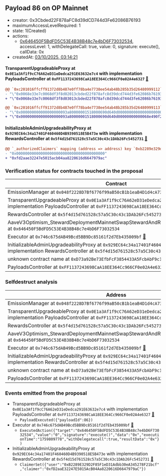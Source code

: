 ## Payload 86 on OP Mainnet

- creator: 0x3Cbded22F878aFC8d39dCD744d3Fe62086B76193
- maximumAccessLevelRequired: 1
- state: 1(Created)
- actions:
  - [0x646450F5BdFD5C53E4B38B48c7e4bD6F73032534](https://optimistic.etherscan.io/address/0x646450F5BdFD5C53E4B38B48c7e4bD6F73032534), accessLevel: 1, withDelegateCall: true, value: 0, signature: execute(), callData: 0x
- createdAt: [03/10/2025, 03:14:21](https://optimistic.etherscan.io/tx/0xf8ea1f0e41ba8c0b7eb4ed6339e34e6b91b87706c2777417aa1c215e43e68c16)

#### TransparentUpgradeableProxy at `0x0E1a3Af1f9cC76A62eD31eDedca291E63632e7c4` with implementation PayloadsController at `0xFF1137243698CaA18EE364Cc966CF0e02A4e6327` [:ghost:](https://github.com/bgd-labs/aave-address-book  "GovernanceV3Optimism.PAYLOADS_CONTROLLER")

```diff
@@ `0xc201016ffcff91372d8b487e0ff78ba4e7738ee54ab48b285b35d26480999112` raw  @@
- "\"0x0068e33e7c0068df3f8d02013cbded22f878afc8d39dcd744d3fe62086b76193\""
+ "\"0x0068e33e7c0068df3f8d03013cbded22f878afc8d39dcd744d3fe62086b76193\""

@@ `0xc201016ffcff91372d8b487e0ff78ba4e7738ee54ab48b285b35d26480999113` raw  @@
- "\"0x000000000000000000093a80000001518000690d640d00000000000000000000\""
+ "\"0x000000000000000000093a80000001518000690d640d00000000000068e490f2\""

```
#### InitializableAdminUpgradeabilityProxy at `0x929EC64c34a17401F460460D4B9390518E5B473e` with implementation RewardsController at `0x5f4d15d761528c57a5C30c43c1DAb26Fc5452731` [:ghost:](https://github.com/bgd-labs/aave-address-book  "AaveV3Optimism.DEFAULT_INCENTIVES_CONTROLLER")

```diff
@@ `_authorizedClaimers` mapping (address => address) key `0xb2289e329d2f85f1ed31adbb30ea345278f21bcf` @@
- "0x0000000000000000000000000000000000000000"
+ "0xfd2aae32247e5015acb04aa8220616d6647979ac"

```
### Verification status for contracts touched in the proposal

| Contract | Status |
|---------|------------|
| EmissionManager at `0x048f2228D7Bf6776f99aB50cB1b1eaB4D1d4cA73` [:ghost:](https://github.com/bgd-labs/aave-address-book  "AaveV3Optimism.EMISSION_MANAGER") | Contract |
| TransparentUpgradeableProxy at `0x0E1a3Af1f9cC76A62eD31eDedca291E63632e7c4` with implementation PayloadsController at `0xFF1137243698CaA18EE364Cc966CF0e02A4e6327` [:ghost:](https://github.com/bgd-labs/aave-address-book  "GovernanceV3Optimism.PAYLOADS_CONTROLLER") | Contract |
| RewardsController at `0x5f4d15d761528c57a5C30c43c1DAb26Fc5452731` | Contract |
| AaveV3Optimism_StewardDeploymentMainnetSwapStewardAndRewardsSteward_20250821 at `0x646450F5BdFD5C53E4B38B48c7e4bD6F73032534` | Contract |
| Executor at `0x746c675dAB49Bcd5BB9Dc85161f2d7Eb435009bf` [:ghost:](https://github.com/bgd-labs/aave-address-book  "AaveV3Optimism.ACL_ADMIN") | Contract |
| InitializableAdminUpgradeabilityProxy at `0x929EC64c34a17401F460460D4B9390518E5B473e` with implementation RewardsController at `0x5f4d15d761528c57a5C30c43c1DAb26Fc5452731` [:ghost:](https://github.com/bgd-labs/aave-address-book  "AaveV3Optimism.DEFAULT_INCENTIVES_CONTROLLER") | Contract |
| unknown contract name at `0xD73a92Be73EfbFcF3854433A5FcbAbF9c1316073` | EOA |
| PayloadsController at `0xFF1137243698CaA18EE364Cc966CF0e02A4e6327` | Contract |

### Selfdestruct analysis

| Address | Result |
|---------|------------|
| EmissionManager at `0x048f2228D7Bf6776f99aB50cB1b1eaB4D1d4cA73` [:ghost:](https://github.com/bgd-labs/aave-address-book  "AaveV3Optimism.EMISSION_MANAGER") | Safe |
| TransparentUpgradeableProxy at `0x0E1a3Af1f9cC76A62eD31eDedca291E63632e7c4` with implementation PayloadsController at `0xFF1137243698CaA18EE364Cc966CF0e02A4e6327` [:ghost:](https://github.com/bgd-labs/aave-address-book  "GovernanceV3Optimism.PAYLOADS_CONTROLLER") | DelegateCall |
| RewardsController at `0x5f4d15d761528c57a5C30c43c1DAb26Fc5452731` | Safe |
| AaveV3Optimism_StewardDeploymentMainnetSwapStewardAndRewardsSteward_20250821 at `0x646450F5BdFD5C53E4B38B48c7e4bD6F73032534` | Safe |
| Executor at `0x746c675dAB49Bcd5BB9Dc85161f2d7Eb435009bf` [:ghost:](https://github.com/bgd-labs/aave-address-book  "AaveV3Optimism.ACL_ADMIN") | DelegateCall |
| InitializableAdminUpgradeabilityProxy at `0x929EC64c34a17401F460460D4B9390518E5B473e` with implementation RewardsController at `0x5f4d15d761528c57a5C30c43c1DAb26Fc5452731` [:ghost:](https://github.com/bgd-labs/aave-address-book  "AaveV3Optimism.DEFAULT_INCENTIVES_CONTROLLER") | DelegateCall |
| unknown contract name at `0xD73a92Be73EfbFcF3854433A5FcbAbF9c1316073` | EOA |
| PayloadsController at `0xFF1137243698CaA18EE364Cc966CF0e02A4e6327` | Safe |

### Events emitted from the proposal

- TransparentUpgradeableProxy at `0x0E1a3Af1f9cC76A62eD31eDedca291E63632e7c4` with implementation PayloadsController at `0xFF1137243698CaA18EE364Cc966CF0e02A4e6327` [:ghost:](https://github.com/bgd-labs/aave-address-book  "GovernanceV3Optimism.PAYLOADS_CONTROLLER")
  - `PayloadExecuted({"payloadId":86})`
- Executor at `0x746c675dAB49Bcd5BB9Dc85161f2d7Eb435009bf` [:ghost:](https://github.com/bgd-labs/aave-address-book  "AaveV3Optimism.ACL_ADMIN")
  - `ExecutedAction({"target":"0x646450F5BdFD5C53E4B38B48c7e4bD6F73032534","value":"0","signature":"execute()","data":"0x","executionTime":"1759809778","withDelegatecall":true,"resultData":"0x"})`
- InitializableAdminUpgradeabilityProxy at `0x929EC64c34a17401F460460D4B9390518E5B473e` with implementation RewardsController at `0x5f4d15d761528c57a5C30c43c1DAb26Fc5452731` [:ghost:](https://github.com/bgd-labs/aave-address-book  "AaveV3Optimism.DEFAULT_INCENTIVES_CONTROLLER")
  - `ClaimerSet({"user":"0xB2289E329D2F85F1eD31Adbb30eA345278F21bcf","claimer":"0xfD2aaE32247E5015AcB04Aa8220616D6647979aC"})`
